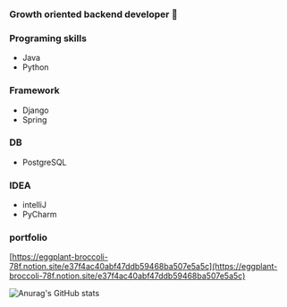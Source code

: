 ### Growth oriented backend developer 👋

### Programing skills
- Java
- Python

### Framework
- Django
- Spring

### DB
- PostgreSQL

### IDEA
- intelliJ
- PyCharm

### portfolio

[https://eggplant-broccoli-78f.notion.site/e37f4ac40abf47ddb59468ba507e5a5c](https://eggplant-broccoli-78f.notion.site/e37f4ac40abf47ddb59468ba507e5a5c)

![Anurag's GitHub stats](https://github-readme-stats.vercel.app/api?username=SeungHyeonTak&show_icons=true&theme=radical)

<!--
**SeungHyeonTak/SeungHyeonTak** is a ✨ _special_ ✨ repository because its `README.md` (this file) appears on your GitHub profile.

Here are some ideas to get you started:

- 🔭 I’m currently working on ...
- 🌱 I’m currently learning ...
- 👯 I’m looking to collaborate on ...
- 🤔 I’m looking for help with ...
- 💬 Ask me about ...
- 📫 How to reach me: ...
- 😄 Pronouns: ...
- ⚡ Fun fact: ...
-->
